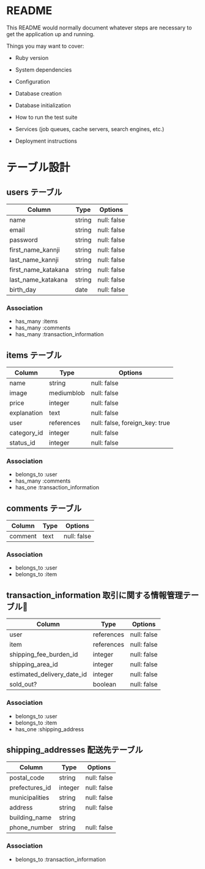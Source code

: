# README

This README would normally document whatever steps are necessary to get the
application up and running.

Things you may want to cover:

* Ruby version

* System dependencies

* Configuration

* Database creation

* Database initialization

* How to run the test suite

* Services (job queues, cache servers, search engines, etc.)

* Deployment instructions

# テーブル設計

## users テーブル

| Column              | Type    | Options     |
| ------------------- | ------- | ----------- |
| name                | string  | null: false |
| email               | string  | null: false |
| password            | string  | null: false |
| first_name_kannji   | string  | null: false |
| last_name_kannji    | string  | null: false |
| first_name_katakana | string  | null: false |
| last_name_katakana  | string  | null: false |
| birth_day           | date    | null: false |


### Association

- has_many :items
- has_many :comments
- has_many :transaction_information

## items テーブル

| Column                  | Type       | Options                        |
| ----------------------- | ---------- | ------------------------------ |
| name                    | string     | null: false                    |
| image                   | mediumblob | null: false                    |
| price                   | integer    | null: false                    |
| explanation             | text       | null: false                    |
| user                    | references | null: false, foreign_key: true |
| category_id             | integer    | null: false                    |
| status_id               | integer    | null: false                    |

### Association

- belongs_to :user
- has_many :comments
- has_one :transaction_information

## comments テーブル

| Column              | Type    | Options     |
| ------------------- | ------- | ----------- |
| comment             | text    | null: false |

### Association

- belongs_to :user
- belongs_to :item

## transaction_information 取引に関する情報管理テーブル

| Column                     | Type       | Options     |
| -------------------------- | ---------- | ----------- |
| user                       | references | null: false |
| item                       | references | null: false |
| shipping_fee_burden_id     | integer    | null: false |
| shipping_area_id           | integer    | null: false |
| estimated_delivery_date_id | integer    | null: false |
| sold_out?                  | boolean    | null: false |

### Association

- belongs_to :user
- belongs_to :item
- has_one :shipping_address

## shipping_addresses 配送先テーブル

| Column         | Type    | Options     |
| -------------- | ------- | ----------- |
| postal_code    | string  | null: false |
| prefectures_id | integer | null: false |
| municipalities | string  | null: false |
| address        | string  | null: false |
| building_name  | string  |             |
| phone_number   | string  | null: false |

### Association

- belongs_to :transaction_information